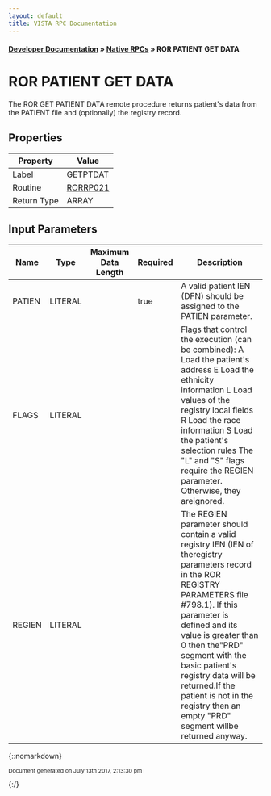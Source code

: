 ```yaml
---
layout: default
title: VISTA RPC Documentation
---
```


#### [Developer Documentation](../index) &#187; [Native RPCs](TableOfContents) &#187; ROR PATIENT GET DATA<br/>
# ROR PATIENT GET DATA

The ROR GET PATIENT DATA remote procedure returns patient's data from the PATIENT file and (optionally) the registry record.

## Properties

Property | Value
--- | ---
Label | GETPTDAT
Routine | [RORRP021](http://code.osehra.org/dox/Routine_RORRP021_source.html)
Return Type | ARRAY


## Input Parameters

Name | Type | Maximum Data Length | Required | Description
--- | --- | --- | --- | ---
PATIEN | LITERAL |  | true | A valid patient IEN (DFN) should be assigned to the PATIEN parameter.
FLAGS | LITERAL |  |  | Flags that control the execution (can be combined):   A  Load the patient&#x27;s address  E  Load the ethnicity information  L  Load values of the registry local fields  R  Load the race information  S  Load the patient&#x27;s selection rules The &quot;L&quot; and &quot;S&quot; flags require the REGIEN parameter. Otherwise, they areignored.
REGIEN | LITERAL |  |  | The REGIEN parameter should contain a valid registry IEN (IEN of theregistry parameters record in the ROR REGISTRY PARAMETERS file #798.1). If this parameter is defined and its value is greater than 0 then the&quot;PRD&quot; segment with the basic patient&#x27;s registry data will be returned.If the patient is not in the registry then an empty &quot;PRD&quot; segment willbe returned anyway.



{::nomarkdown} <br/><p style="font-size: 11px">Document generated on July 13th 2017, 2:13:30 pm</p>{:/}